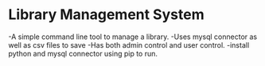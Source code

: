 # Library Management System
-A simple command line tool to manage a library.
-Uses mysql connector as well as csv files to save 
-Has both admin control and user control.
-install python and mysql connector using pip to run.
